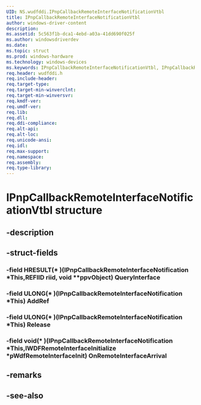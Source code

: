 ```yaml
---
UID: NS.wudfddi.IPnpCallbackRemoteInterfaceNotificationVtbl
title: IPnpCallbackRemoteInterfaceNotificationVtbl
author: windows-driver-content
description: 
ms.assetid: 5c563f1b-dca1-4ebd-a03a-41dd690f025f
ms.author: windowsdriverdev
ms.date: 
ms.topic: struct
ms.prod: windows-hardware
ms.technology: windows-devices
ms.keywords: IPnpCallbackRemoteInterfaceNotificationVtbl, IPnpCallbackRemoteInterfaceNotificationVtbl
req.header: wudfddi.h
req.include-header:
req.target-type:
req.target-min-winverclnt:
req.target-min-winversvr:
req.kmdf-ver:
req.umdf-ver:
req.lib:
req.dll:
req.ddi-compliance:
req.alt-api:
req.alt-loc:
req.unicode-ansi:
req.idl:
req.max-support:
req.namespace:
req.assembly:
req.type-library:
---
```


# IPnpCallbackRemoteInterfaceNotificationVtbl structure

## -description



## -struct-fields

### -field HRESULT(* )(IPnpCallbackRemoteInterfaceNotification *This,REFIID riid, void **ppvObject) QueryInterface			
 	
### -field ULONG(* )(IPnpCallbackRemoteInterfaceNotification *This) AddRef			
 	
### -field ULONG(* )(IPnpCallbackRemoteInterfaceNotification *This) Release			
 	
### -field void(* )(IPnpCallbackRemoteInterfaceNotification *This,IWDFRemoteInterfaceInitialize *pWdfRemoteInterfaceInit) OnRemoteInterfaceArrival			
 	
## -remarks

## -see-also